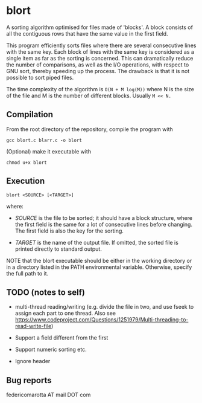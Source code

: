 # blort

A sorting algorithm optimised for files made of 'blocks'. A block consists of
all the contiguous rows that have the same value in the first field.

This program efficiently sorts files where there are several consecutive lines
with the same key. Each block of lines with the same key is considered as a
single item as far as the sorting is concerned. This can dramatically reduce
the number of comparisons, as well as the I/O operations, with respect to GNU
sort, thereby speeding up the process. The drawback is that it is not possible
to sort piped files.

The time complexity of the algorithm is `O(N + M log(M))` where N is the
size of the file and M is the number of different blocks. Usually `M <<
N.`

## Compilation

From the root directory of the repository, compile the program with

```
gcc blort.c blarr.c -o blort
```

(Optional) make it executable with

```
chmod u+x blort
```

## Execution

```
blort <SOURCE> [<TARGET>]
```

where:

* _SOURCE_ is the file to be sorted; it should have a block structure,
where the first field is the same for a lot of consecutive lines before
changing. The first field is also the key for the sorting.

* _TARGET_ is the name of the output file. If omitted, the sorted file
is printed directly to standard output.

NOTE that the blort executable should be either in the working directory
or in a directory listed in the PATH environmental variable. Otherwise,
specify the full path to it.

## TODO (notes to self)

* multi-thread reading/writing (e.g. divide the file in two, and use
  fseek to assign each part to one thread. Also see
  https://www.codeproject.com/Questions/1251979/Multi-threading-to-read-write-file)

* Support a field different from the first

* Support numeric sorting etc.

* Ignore header

## Bug reports

federicomarotta AT mail DOT com

